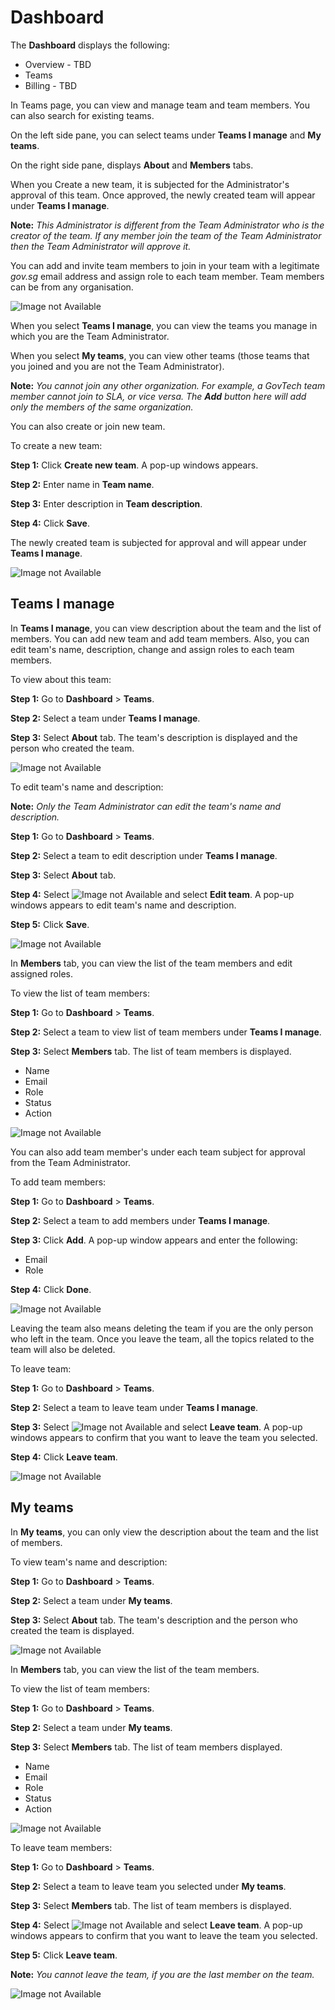 
# Dashboard

The **Dashboard** displays the following: 

- Overview - TBD
- Teams
- Billing - TBD

In Teams page, you can view and manage team and team members. You can also search for existing teams.

On the left side pane, you can select teams under **Teams I manage** and **My teams**. 

On the right side pane, displays **About** and **Members** tabs. 

When you Create a new team, it is subjected for the Administrator's approval of this team. Once approved, the newly created team will appear under **Teams I manage**.

**Note:** *This Administrator is different from the Team Administrator who is the creator of the team. If any member join the team of the Team Administrator then the Team Administrator will approve it.*

You can add and invite team members to join in your team with a legitimate *gov.sg* email address and assign role to each team member. Team members can be from any organisation. 

![Image not Available](/assets/Fig1a.png)

When you select **Teams I manage**, you can view the teams you manage in which you are the Team Administrator. 

When you select **My teams**, you can view other teams (those teams that you joined and you are not the Team Administrator). 

**Note:** *You cannot join any other organization. For example, a GovTech team member cannot join to SLA, or vice versa. The **Add** button here will add only the members of the same organization.*

You can also create or join  new team. 

To create a new team:  

**Step 1:** Click **Create new team**. A pop-up windows appears.

**Step 2:** Enter name in **Team name**.

**Step 3:** Enter description in **Team description**.

**Step 4:** Click **Save**.

The newly created team is subjected for approval and will appear under **Teams I manage**.

![Image not Available](/assets/Fig1b.png)

## Teams I manage

In **Teams I manage**, you can view description about the team and the list  of members. You can add new team and add team members. Also, you can edit team's name, description, change and assign roles to each team members. 

To view about this team:

**Step 1:** Go to **Dashboard** > **Teams**.

**Step 2:** Select a team under **Teams I manage**. 

**Step 3:** Select **About** tab. The team's description is displayed and the person who created the team. 

![Image not Available](/assets/Fig1c.png)

To edit team's name and description:

**Note:** *Only the Team Administrator can edit the team's name and description.*

**Step 1:** Go to **Dashboard** > **Teams**.

**Step 2:** Select a team to edit description under **Teams I manage**.

**Step 3:** Select **About** tab. 

**Step 4:** Select ![Image not Available](/assets/Fig1d.png) and select **Edit team**. A pop-up windows appears to edit team's name and description.

**Step 5:** Click **Save**. 

![Image not Available](/assets/Fig1e.png)

In **Members** tab, you can view the list of the team members and edit assigned roles.

To view the list of team members:

**Step 1:** Go to **Dashboard** > **Teams**.

**Step 2:** Select a team to view list of team members under **Teams I manage**.

**Step 3:** Select **Members** tab. The list of team members is displayed.

- Name
- Email 
- Role 
- Status
- Action

![Image not Available](/assets/Fig1f.png)

You can also add team member's under each team subject for approval from the Team Administrator. 

To add team members:

**Step 1:** Go to **Dashboard** > **Teams**.

**Step 2:** Select a team to add members under **Teams I manage**.

**Step 3:** Click **Add**. A pop-up window appears and enter the following:

- Email
- Role

**Step 4:** Click **Done**.

![Image not Available](/assets/Fig1g.png)

Leaving the team also means deleting the team if you are the only person who left in the team. Once you  leave the team, all the topics related to the team will also be deleted. 

To leave team:

**Step 1:** Go to **Dashboard** > **Teams**.

**Step 2:** Select a team to leave team under **Teams I manage**.

**Step 3:** Select ![Image not Available](/assets/Fig1h.png)  and select **Leave team**. A pop-up windows appears to confirm that you want to leave the team you selected.

**Step 4:** Click **Leave team**. 

![Image not Available](/assets/Fig1i.png)

## My teams

In **My teams**, you can only view the description about the team and the list of members. 

To view team's name and description:

**Step 1:** Go to **Dashboard** > **Teams**.

**Step 2:** Select a team under **My teams**. 

**Step 3:** Select **About** tab. The team's description and the person who created the team is displayed. 

![Image not Available](/assets/Fig1j.png)


In **Members** tab, you can view the list of the team members.

To view the list of team members:

**Step 1:** Go to **Dashboard** > **Teams**.

**Step 2:** Select a team under **My teams**. 

**Step 3:** Select **Members** tab. The list of team members displayed.

- Name
- Email 
- Role 
- Status
- Action

![Image not Available](/assets/Fig1k.png)

To leave team members:

**Step 1:** Go to **Dashboard** > **Teams**.

**Step 2:** Select a team to leave team you selected under **My teams**.

**Step 3:** Select **Members** tab. The list of team members is displayed. 

**Step 4:** Select ![Image not Available](/assets/Fig1l.png) and select **Leave team**. A pop-up windows appears to confirm that you want to leave the team you selected.

**Step 5:** Click **Leave team**. 

**Note:** *You cannot leave the team, if you are the last member on the team.*

![Image not Available](/assets/Fig1m.png)

